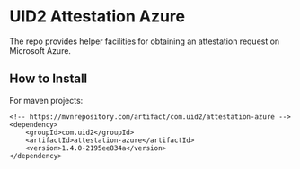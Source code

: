 # UID2 Attestation Azure

The repo provides helper facilities for obtaining an attestation request on Microsoft Azure.

## How to Install

For maven projects:

```
<!-- https://mvnrepository.com/artifact/com.uid2/attestation-azure -->
<dependency>
    <groupId>com.uid2</groupId>
    <artifactId>attestation-azure</artifactId>
    <version>1.4.0-2195ee834a</version>
</dependency>
```
